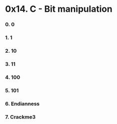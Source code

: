 # 0x14. C - Bit manipulation

### 0. 0

### 1. 1

### 2. 10

### 3. 11

### 4. 100

### 5. 101

### 6. Endianness

### 7. Crackme3
